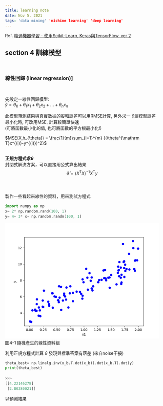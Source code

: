 ```yaml
---
title: learning note
date: Nov 5, 2021
tags: 'data mining' 'michine learning' 'deep learning'
---
```


Ref. [精通機器學習 - 使用Scikit-Learn, Keras與TensorFlow. ver 2](https://www.tenlong.com.tw/products/9789865024345)


## section 4 訓練模型
<br>

### 線性回歸 (linear regression)]
<br>

先設定一線性回歸模型:  
$\hat{y} = \theta_{0}+\theta_{1}x_{1}+\theta_{2}x_{2}+...+\theta_{n}x_{n}$
<br>

此模型預測結果與真實數據的擬和誤差可以用RMSE計算, 另外求一 $\theta$讓模型誤差最小化時, 可改用MSE, 計算較簡單快速  
(可將函數最小化的值, 也可將函數的平方根最小化!)
<br>

$MSE(X,h_{\theta}) = \frac{1}{m}\sum_{i=1}^{m} {(\theta^{\mathrm T}x^{(i)}-y^{(i)})^2}$
<br>
<br>

**正規方程式求$\theta$**  
封閉式解決方案，可以直接用公式算出結果  
$$\hat{\theta} = (X^{\mathrm T}X)^{-1}X^{\mathrm T}y $$  
<br>

製作一些看起來線性的資料，用來測試方程式

```python
import numpy as np
x= 2* np.random.rand(100, 1)
y= 4+ 3* x+ np.random.randn(100, 1)
```

![fig 4-1](./image/fig_4-1_linearDataset.png "隨機產生的線性資料組")  
圖4-1 隨機產生的線性資料組

利用正規方程式計算 $\theta$ 發現與標準答案有落差 (來自noise干擾)

```python
theta_best= np.linalg.inv(x_b.T.dot(x_b)).dot(x_b.T).dot(y)
print(theta_best)

>>>
[[4.22146278]
 [2.80280021]]
```

以預測結果